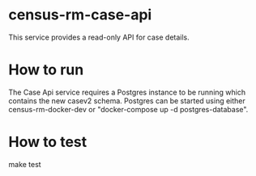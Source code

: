 # census-rm-case-api
This service provides a read-only API for case details.

# How to run
The Case Api service requires a Postgres instance to be running which contains the new casev2 schema.
Postgres can be started using either census-rm-docker-dev or "docker-compose up -d postgres-database".

# How to test
make test
